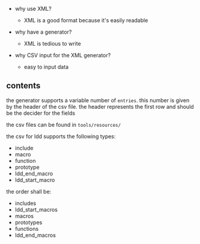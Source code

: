 * why use XML?
    * XML is a good format because it's easily readable

* why have a generator?
    * XML is tedious to write

* why CSV input for the XML generator?
    * easy to input data

## contents

the generator supports a variable number of ``entries``. this number is given by the header of the csv file. the header represents the first row and should be the decider for the fields

the csv files can be found in `tools/resources/`

the csv for ldd supports the following types:
* include
* macro
* function
* prototype
* ldd_end_macro
* ldd_start_macro

the order shall be:
* includes
* ldd_start_macros
* macros
* prototypes
* functions
* ldd_end_macros
